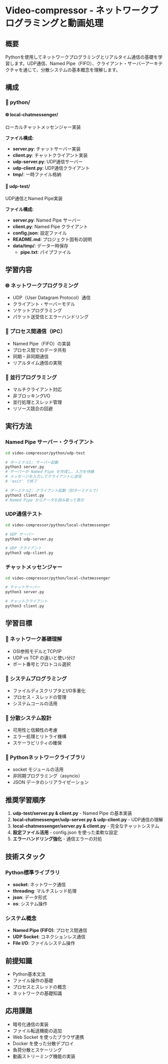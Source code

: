 # Video-compressor - ネットワークプログラミングと動画処理

## 概要
Pythonを使用してネットワークプログラミングとリアルタイム通信の基礎を学習します。UDP通信、Named Pipe（FIFO）、クライアント・サーバーアーキテクチャを通じて、分散システムの基本概念を理解します。

## 構成

### 📁 python/

#### 🌐 local-chatmessenger/
ローカルチャットメッセンジャー実装

**ファイル構成:**
- **server.py**: チャットサーバー実装
- **client.py**: チャットクライアント実装
- **udp-server.py**: UDP通信サーバー
- **udp-client.py**: UDP通信クライアント
- **tmp/**: 一時ファイル格納

#### 🔧 udp-test/
UDP通信とNamed Pipe実装

**ファイル構成:**
- **server.py**: Named Pipe サーバー
- **client.py**: Named Pipe クライアント
- **config.json**: 設定ファイル
- **README.md**: プロジェクト固有の説明
- **data/tmp/**: データ一時保存
  - **pipe.txt**: パイプファイル

## 学習内容

### 🌐 ネットワークプログラミング
- UDP（User Datagram Protocol）通信
- クライアント・サーバーモデル
- ソケットプログラミング
- パケット送受信とエラーハンドリング

### 📡 プロセス間通信（IPC）
- Named Pipe（FIFO）の実装
- プロセス間でのデータ共有
- 同期・非同期通信
- リアルタイム通信の実現

### 🔄 並行プログラミング
- マルチクライアント対応
- 非ブロッキングI/O
- 並行処理とスレッド管理
- リソース競合の回避

## 実行方法

### Named Pipe サーバー・クライアント
```bash
cd video-compressor/python/udp-test

# ターミナル1: サーバー起動
python3 server.py
# サーバーが Named Pipe を作成し、入力を待機
# メッセージを入力してクライアントに送信
# 'exit' で終了

# ターミナル2: クライアント起動（別ターミナルで）
python3 client.py
# Named Pipe からデータを読み取って表示
```

### UDP通信テスト
```bash
cd video-compressor/python/local-chatmessenger

# UDP サーバー
python3 udp-server.py

# UDP クライアント
python3 udp-client.py
```

### チャットメッセンジャー
```bash
cd video-compressor/python/local-chatmessenger

# チャットサーバー
python3 server.py

# チャットクライアント
python3 client.py
```

## 学習目標

### 🎯 ネットワーク基礎理解
- OSI参照モデルとTCP/IP
- UDP vs TCP の違いと使い分け
- ポート番号とプロトコル選択

### 🎯 システムプログラミング
- ファイルディスクリプタとI/O多重化
- プロセス・スレッドの管理
- システムコールの活用

### 🎯 分散システム設計
- 可用性と信頼性の考慮
- エラー処理とリトライ機構
- スケーラビリティの確保

### 🎯 Pythonネットワークライブラリ
- socket モジュールの活用
- 非同期プログラミング（asyncio）
- JSON データのシリアライゼーション

## 推奨学習順序

1. **udp-test/server.py & client.py** - Named Pipe の基本実装
2. **local-chatmessenger/udp-server.py & udp-client.py** - UDP通信の理解
3. **local-chatmessenger/server.py & client.py** - 完全なチャットシステム
4. **設定ファイル活用** - config.json を使った柔軟な設定
5. **エラーハンドリング強化** - 通信エラーの対処

## 技術スタック

### Python標準ライブラリ
- **socket**: ネットワーク通信
- **threading**: マルチスレッド処理
- **json**: データ形式
- **os**: システム操作

### システム概念
- **Named Pipe (FIFO)**: プロセス間通信
- **UDP Socket**: コネクションレス通信
- **File I/O**: ファイルシステム操作

## 前提知識
- Python基本文法
- ファイル操作の基礎
- プロセスとスレッドの概念
- ネットワークの基礎知識

## 応用課題
- 暗号化通信の実装
- ファイル転送機能の追加
- Web Socket を使ったブラウザ連携
- Docker を使った分散デプロイ
- 負荷分散とスケーリング
- 動画ストリーミング機能の実装